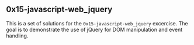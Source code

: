 ## 0x15-javascript-web_jquery

This is a set of solutions for the `0x15-javascript-web_jquery` excercise.
The goal is to demonstrate the use of jQuery for DOM manipulation and event handling.
